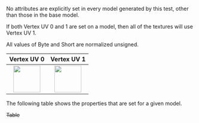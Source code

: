No attributes are explicitly set in every model generated by this test, other than those in the base model.  

If both Vertex UV 0 and 1 are set on a model, then all of the textures will use Vertex UV 1.

All values of Byte and Short are normalized unsigned.

 Vertex UV 0 |  Vertex UV 1
:---: | :---:
<img src="./Icon_UVspace0.png" height="72" width="72" align="middle"> | <img src="./Icon_UVspace1.png" height="72" width="72" align="middle">

The following table shows the properties that are set for a given model.  

~~Table~~ 
